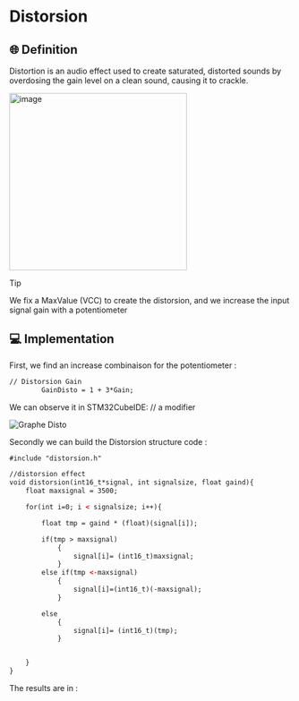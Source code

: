 # Distorsion

## 🌐 Definition
Distortion is an audio effect used to create saturated, distorted sounds by overdosing the gain level on a clean sound, causing it to crackle.

<img width="317" alt="image" src="https://github.com/lucacros/2324_Projet2A_PedaleGuitare/assets/136320490/37382b22-b063-468a-908a-e1f65d279745">


> [!TIP]
> We fix a MaxValue (VCC) to create the distorsion, and we increase the input signal gain with a potentiometer

## 💻 Implementation

First, we find an increase combinaison for the potentiometer : 

```html
// Distorsion Gain
		GainDisto = 1 + 3*Gain;
```
We can observe it in STM32CubeIDE: // a modifier

![Graphe Disto](https://github.com/lucacros/2324_Projet2A_PedaleGuitare/assets/136320490/a6a2114c-e499-4bba-b372-0d7809c1e262)


Secondly we can build the Distorsion structure code : 
```html
#include "distorsion.h"

//distorsion effect
void distorsion(int16_t*signal, int signalsize, float gaind){
	float maxsignal = 3500;

	for(int i=0; i < signalsize; i++){

		float tmp = gaind * (float)(signal[i]);

		if(tmp > maxsignal)
			{
				signal[i]= (int16_t)maxsignal;
			}
		else if(tmp <-maxsignal)
			{
				signal[i]=(int16_t)(-maxsignal);
			}

		else
			{
				signal[i]= (int16_t)(tmp);
			}


	}
}
```

The results are in : 

